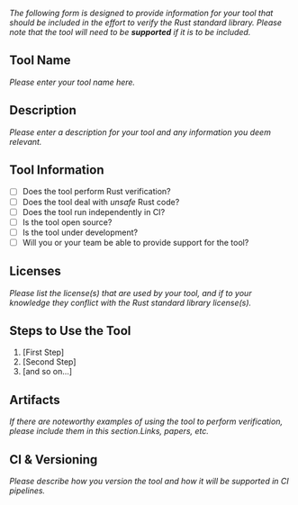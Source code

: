 _The following form is designed to provide information for your tool that should be included in the effort to verify the Rust standard library. Please note that the tool will need to be **supported** if it is to be included._

## Tool Name
_Please enter your tool name here._

## Description
_Please enter a description for your tool and any information you deem relevant._

## Tool Information

* [ ] Does the tool perform Rust verification? 
* [ ] Does the tool deal with *unsafe* Rust code? 
* [ ] Does the tool run independently in CI? 
* [ ] Is the tool open source?
* [ ] Is the tool under development? 
* [ ] Will you or your team be able to provide support for the tool?

## Licenses
_Please list the license(s) that are used by your tool, and if to your knowledge they conflict with the Rust standard library license(s)._

## Steps to Use the Tool

1. \[First Step\]
2. \[Second Step\]
3. \[and so on...\]

## Artifacts
_If there are noteworthy examples of using the tool to perform verification, please include them in this section.Links, papers, etc._

## CI & Versioning
_Please describe how you version the tool and how it will be supported in CI pipelines._

